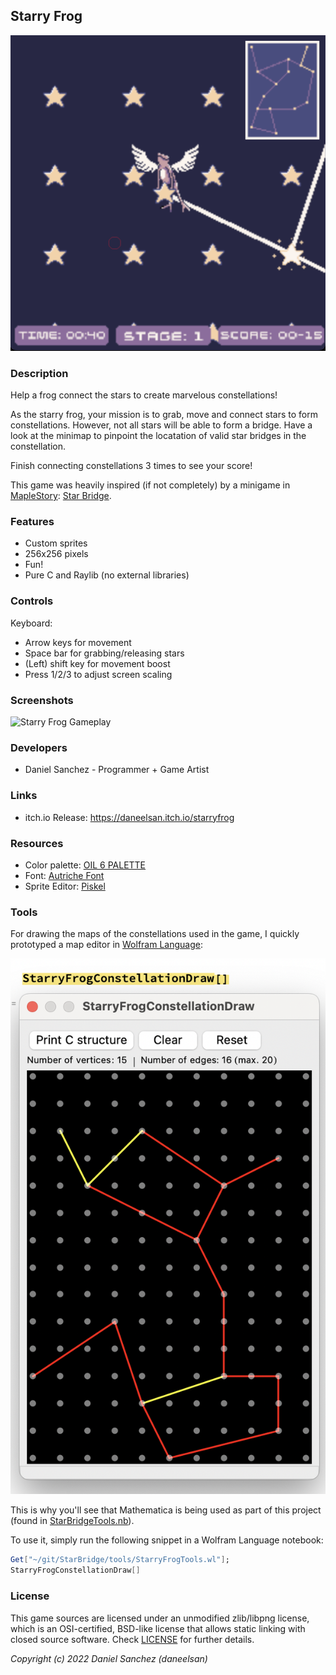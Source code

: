 ## Starry Frog

![Starry Frog](screenshots/screenshot000.png "Starry Frog")

### Description

Help a frog connect the stars to create marvelous constellations!

As the starry frog, your mission is to grab, move and connect stars to form constellations.
However, not all stars will be able to form a bridge.
Have a look at the minimap to pinpoint the locatation of valid star bridges in the constellation.

Finish connecting constellations 3 times to see your score!

This game was heavily inspired (if not completely) by a minigame in [MapleStory](https://maplestory.nexon.net/): [Star Bridge](https://maplestory.nexon.net/news/77917/v-237-ignition-cygnus-knights-redux-patch-notes/#Star).

### Features

 - Custom sprites
 - 256x256 pixels
 - Fun!
 - Pure C and Raylib (no external libraries)

### Controls

Keyboard:
 - Arrow keys for movement
 - Space bar for grabbing/releasing stars
 - (Left) shift key for movement boost
 - Press 1/2/3 to adjust screen scaling

### Screenshots

![Starry Frog Gameplay](screenshots/giph000.gif "Starry Frog Gameplay")

### Developers

 - Daniel Sanchez - Programmer + Game Artist

### Links

 - itch.io Release: https://daneelsan.itch.io/starryfrog

### Resources

 - Color palette: [OIL 6 PALETTE](https://lospec.com/palette-list/oil-6)
 - Font: [Autriche Font](https://www.fontspace.com/autriche-font-f3285)
 - Sprite Editor: [Piskel](https://www.piskelapp.com/)


### Tools

For drawing the maps of the constellations used in the game, I quickly prototyped a map editor in [Wolfram Language](https://www.wolfram.com/language/):

 ![StarryFrogConstellationDraw](screenshots/screenshot003.png "StarryFrogConstellationDraw")

This is why you'll see that Mathematica is being used as part of this project (found in [StarBridgeTools.nb](tools/StarryFrogTools.wl)).

To use it, simply run the following snippet in a Wolfram Language notebook:
```Mathematica
Get["~/git/StarBridge/tools/StarryFrogTools.wl"];
StarryFrogConstellationDraw[]
```

### License

This game sources are licensed under an unmodified zlib/libpng license, which is an OSI-certified, BSD-like license that allows static linking with closed source software. Check [LICENSE](LICENSE) for further details.

*Copyright (c) 2022 Daniel Sanchez (daneelsan)*
